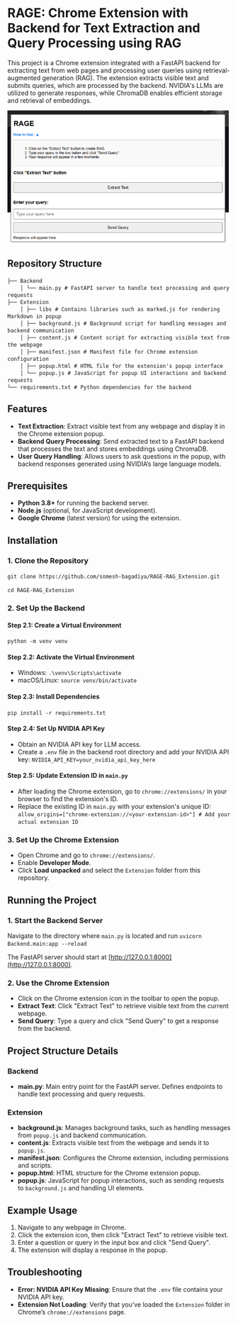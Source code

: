 # RAGE: Chrome Extension with Backend for Text Extraction and Query Processing using RAG

This project is a Chrome extension integrated with a FastAPI backend for extracting text from web pages and processing user queries using retrieval-augmented generation (RAG). The extension extracts visible text and submits queries, which are processed by the backend. NVIDIA's LLMs are utilized to generate responses, while ChromaDB enables efficient storage and retrieval of embeddings.

<img src="Images/ui.png" alt="Application Screenshot" width="500">



## Repository Structure

```
├── Backend 
    │ └── main.py # FastAPI server to handle text processing and query requests 
├── Extension 
    │ ├── libs # Contains libraries such as marked.js for rendering Markdown in popup 
    │ ├── background.js # Background script for handling messages and backend communication 
    │ ├── content.js # Content script for extracting visible text from the webpage 
    │ ├── manifest.json # Manifest file for Chrome extension configuration 
    │ ├── popup.html # HTML file for the extension's popup interface 
    │ └── popup.js # JavaScript for popup UI interactions and backend requests     
└── requirements.txt # Python dependencies for the backend
```

## Features

- **Text Extraction**: Extract visible text from any webpage and display it in the Chrome extension popup. 
- **Backend Query Processing**: Send extracted text to a FastAPI backend that processes the text and stores embeddings using ChromaDB. 
- **User Query Handling**: Allows users to ask questions in the popup, with backend responses generated using NVIDIA’s large language models.

## Prerequisites

- **Python 3.8+** for running the backend server.
- **Node.js** (optional, for JavaScript development).
- **Google Chrome** (latest version) for using the extension.

## Installation

### 1. Clone the Repository 
```git clone https://github.com/somesh-bagadiya/RAGE-RAG_Extension.git```


```cd RAGE-RAG_Extension```

### 2. Set Up the Backend

#### Step 2.1: Create a Virtual Environment

```python -m venv venv```

#### Step 2.2: Activate the Virtual Environment

 - Windows:
 ``` .\venv\Scripts\activate ```
 - macOS/Linux:
 ``` source venv/bin/activate ```

#### Step 2.3: Install Dependencies
``` pip install -r requirements.txt ```

#### Step 2.4: Set Up NVIDIA API Key
-   Obtain an NVIDIA API key for LLM access.
-   Create a `.env` file in the backend root directory and add your NVIDIA API key:
	``` NVIDIA_API_KEY=your_nvidia_api_key_here ```
	
#### Step 2.5: Update Extension ID in `main.py` 
- After loading the Chrome extension, go to `chrome://extensions/` in your browser to find the extension's ID. 
- Replace the existing ID in `main.py` with your extension's unique ID: 
```allow_origins=["chrome-extension://<your-extension-id>"] # Add your actual extension ID```

### 3. Set Up the Chrome Extension
-   Open Chrome and go to `chrome://extensions/`.
-   Enable **Developer Mode**.
-   Click **Load unpacked** and select the `Extension` folder from this repository.

## Running the Project

### 1. Start the Backend Server

Navigate to the directory where `main.py` is located and run `uvicorn Backend.main:app --reload` 

The FastAPI server should start at [http://127.0.0.1:8000](http://127.0.0.1:8000).

### 2. Use the Chrome Extension

-   Click on the Chrome extension icon in the toolbar to open the popup.
-   **Extract Text**: Click "Extract Text" to retrieve visible text from the current webpage.
-   **Send Query**: Type a query and click "Send Query" to get a response from the backend.



## Project Structure Details

### Backend

-   **main.py**: Main entry point for the FastAPI server. Defines endpoints to handle text processing and query requests.

### Extension

-   **background.js**: Manages background tasks, such as handling messages from `popup.js` and backend communication.
-   **content.js**: Extracts visible text from the webpage and sends it to `popup.js`.
-   **manifest.json**: Configures the Chrome extension, including permissions and scripts.
-   **popup.html**: HTML structure for the Chrome extension popup.
-   **popup.js**: JavaScript for popup interactions, such as sending requests to `background.js` and handling UI elements.



## Example Usage

1.  Navigate to any webpage in Chrome.
2.  Click the extension icon, then click "Extract Text" to retrieve visible text.
3.  Enter a question or query in the input box and click "Send Query".
4.  The extension will display a response in the popup.


## Troubleshooting

-   **Error: NVIDIA API Key Missing**: Ensure that the `.env` file contains your NVIDIA API key.
-   **Extension Not Loading**: Verify that you’ve loaded the `Extension` folder in Chrome’s `chrome://extensions` page.

